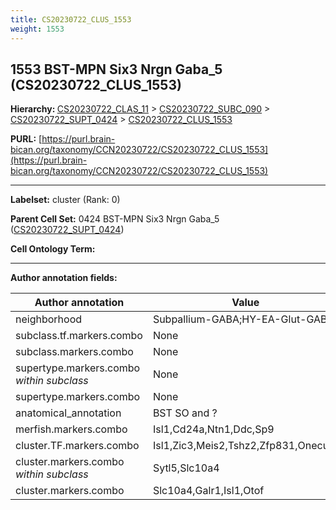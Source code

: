 ```yaml
---
title: CS20230722_CLUS_1553
weight: 1553
---
```

## 1553 BST-MPN Six3 Nrgn Gaba_5 (CS20230722_CLUS_1553)
<b>Hierarchy: </b>
[CS20230722_CLAS_11](../CS20230722_CLAS_11) >
[CS20230722_SUBC_090](../CS20230722_SUBC_090) >
[CS20230722_SUPT_0424](../CS20230722_SUPT_0424) >
[CS20230722_CLUS_1553](../CS20230722_CLUS_1553)

**PURL:** [https://purl.brain-bican.org/taxonomy/CCN20230722/CS20230722_CLUS_1553](https://purl.brain-bican.org/taxonomy/CCN20230722/CS20230722_CLUS_1553)

---


**Labelset:** cluster (Rank: 0)

**Parent Cell Set:** 0424 BST-MPN Six3 Nrgn Gaba_5 ([CS20230722_SUPT_0424](../CS20230722_SUPT_0424))



**Cell Ontology Term:** 

[MARKER GENES.]: #


---

[TRANSFERRED ANNOTATIONS.]: #


[AUTHOR ANNOTATION FIELDS.]: #


**Author annotation fields:**

| Author annotation | Value |
|-------------------|-------|
|neighborhood|Subpallium-GABA;HY-EA-Glut-GABA|
|subclass.tf.markers.combo|None|
|subclass.markers.combo|None|
|supertype.markers.combo _within subclass_|None|
|supertype.markers.combo|None|
|anatomical_annotation|BST SO and ?|
|merfish.markers.combo|Isl1,Cd24a,Ntn1,Ddc,Sp9|
|cluster.TF.markers.combo|Isl1,Zic3,Meis2,Tshz2,Zfp831,Onecut2|
|cluster.markers.combo _within subclass_|Sytl5,Slc10a4|
|cluster.markers.combo|Slc10a4,Galr1,Isl1,Otof|
